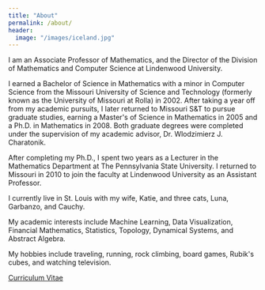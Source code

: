 ```yaml
---
title: "About"
permalink: /about/
header:
  image: "/images/iceland.jpg"
---
```



I am an Associate Professor of Mathematics, and the Director of the Division of Mathematics and Computer Science at Lindenwood University.

I earned a Bachelor of Science in Mathematics with a minor in Computer Science from the Missouri University of Science and Technology (formerly known as the University of Missouri at Rolla) in 2002. After taking a year off from my academic pursuits, I later returned to Missouri S&T to pursue graduate studies, earning a Master's of Science in Mathematics in 2005 and a Ph.D. in Mathematics in 2008. Both graduate degrees were completed under the supervision of my academic advisor, Dr. Wlodzimierz J. Charatonik.

After completing my Ph.D., I spent two years as a Lecturer in the Mathematics Department at The Pennsylvania State University. I returned to Missouri in 2010 to join the faculty at Lindenwood University as an Assistant Professor.

I currently live in St. Louis with my wife, Katie, and three cats, Luna, Garbanzo, and Cauchy.

My academic interests include Machine Learning, Data Visualization, Financial Mathematics, Statistics, Topology, Dynamical Systems, and Abstract Algebra.  

My hobbies include traveling, running, rock climbing, board games, Rubik's cubes, and watching television.

[Curriculum Vitae](/misc/cv.pdf)
